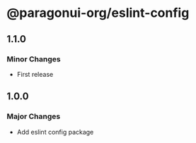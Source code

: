 # @paragonui-org/eslint-config

## 1.1.0

### Minor Changes

- First release

## 1.0.0

### Major Changes

- Add eslint config package
